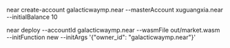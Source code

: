 near create-account galacticwaymp.near --masterAccount xuguangxia.near --initialBalance 10

near deploy --accountId galacticwaymp.near --wasmFile out/market.wasm --initFunction new --initArgs '{"owner_id": "galacticwaymp.near"}'